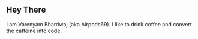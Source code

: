## Hey There

I am Varenyam Bhardwaj (aka Airpods69). I like to drink coffee and convert the caffeine into code.

